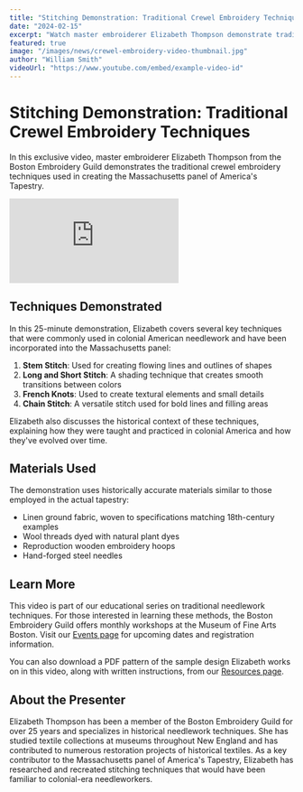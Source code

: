 ```yaml
---
title: "Stitching Demonstration: Traditional Crewel Embroidery Techniques"
date: "2024-02-15"
excerpt: "Watch master embroiderer Elizabeth Thompson demonstrate traditional crewel embroidery techniques used in the Massachusetts panel."
featured: true
image: "/images/news/crewel-embroidery-video-thumbnail.jpg"
author: "William Smith"
videoUrl: "https://www.youtube.com/embed/example-video-id"
---
```


# Stitching Demonstration: Traditional Crewel Embroidery Techniques

In this exclusive video, master embroiderer Elizabeth Thompson from the Boston Embroidery Guild demonstrates the traditional crewel embroidery techniques used in creating the Massachusetts panel of America's Tapestry.

<div class="aspect-w-16 aspect-h-9 my-8">
  <iframe 
    src="https://www.youtube.com/embed/example-video-id" 
    frameborder="0" 
    allow="accelerometer; autoplay; clipboard-write; encrypted-media; gyroscope; picture-in-picture" 
    allowfullscreen
    class="w-full h-full rounded-lg shadow-lg"
  ></iframe>
</div>

## Techniques Demonstrated

In this 25-minute demonstration, Elizabeth covers several key techniques that were commonly used in colonial American needlework and have been incorporated into the Massachusetts panel:

1. **Stem Stitch**: Used for creating flowing lines and outlines of shapes
2. **Long and Short Stitch**: A shading technique that creates smooth transitions between colors
3. **French Knots**: Used to create textural elements and small details
4. **Chain Stitch**: A versatile stitch used for bold lines and filling areas

Elizabeth also discusses the historical context of these techniques, explaining how they were taught and practiced in colonial America and how they've evolved over time.

## Materials Used

The demonstration uses historically accurate materials similar to those employed in the actual tapestry:

- Linen ground fabric, woven to specifications matching 18th-century examples
- Wool threads dyed with natural plant dyes
- Reproduction wooden embroidery hoops
- Hand-forged steel needles

## Learn More

This video is part of our educational series on traditional needlework techniques. For those interested in learning these methods, the Boston Embroidery Guild offers monthly workshops at the Museum of Fine Arts Boston. Visit our [Events page](/events) for upcoming dates and registration information.

You can also download a PDF pattern of the sample design Elizabeth works on in this video, along with written instructions, from our [Resources page](/resources).

## About the Presenter

Elizabeth Thompson has been a member of the Boston Embroidery Guild for over 25 years and specializes in historical needlework techniques. She has studied textile collections at museums throughout New England and has contributed to numerous restoration projects of historical textiles. As a key contributor to the Massachusetts panel of America's Tapestry, Elizabeth has researched and recreated stitching techniques that would have been familiar to colonial-era needleworkers.

